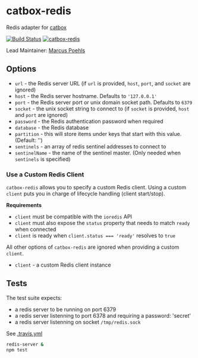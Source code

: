 catbox-redis
============

Redis adapter for [catbox](https://github.com/hapijs/catbox)

[![Build Status](https://travis-ci.org/hapijs/catbox-redis.svg?branch=master)](https://travis-ci.org/hapijs/catbox-redis)
[![catbox-redis](https://img.shields.io/npm/v/catbox-redis.svg)](https://www.npmjs.com/package/catbox-redis)

Lead Maintainer: [Marcus Poehls](https://github.com/marcuspoehls)


## Options

- `url` - the Redis server URL (if `url` is provided, `host`, `port`, and `socket` are ignored)
- `host` - the Redis server hostname. Defaults to `'127.0.0.1'`
- `port` - the Redis server port or unix domain socket path. Defaults to `6379`
- `socket` - the unix socket string to connect to (if `socket` is provided, `host` and `port` are ignored)
- `password` - the Redis authentication password when required
- `database` - the Redis database
- `partition` - this will store items under keys that start with this value. (Default: '')
- `sentinels` - an array of redis sentinel addresses to connect to
- `sentinelName` - the name of the sentinel master. (Only needed when `sentinels` is specified)


### Use a Custom Redis Client
`catbox-redis` allows you to specify a custom Redis client. Using a custom `client` puts you in charge of lifecycle handling (client start/stop).

**Requirements**

- `client` must be compatible with the `ioredis` API
- `client` must also expose the `status` property that needs to match `ready` when connected
- `client` is ready when `client.status === 'ready'` resolves to `true`

All other options of `catbox-redis` are ignored when providing a custom `client`.

- `client` - a custom Redis client instance


## Tests

The test suite expects:
- a redis server to be running on port 6379
- a redis server listenning to port 6378 and requiring a password: 'secret'
- a redis server listenning on socket `/tmp/redis.sock`

See [.travis.yml](./.travis.yml)

```sh
redis-server &
npm test
```
